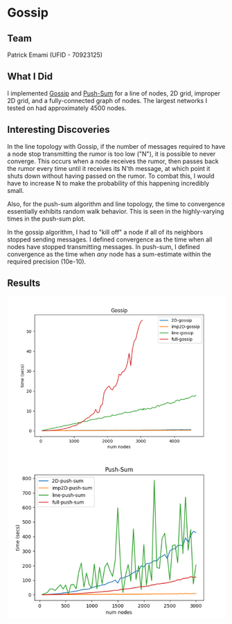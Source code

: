 # Gossip

## Team

Patrick Emami (UFID - 70923125)

## What I Did

I implemented [Gossip](https://en.wikipedia.org/wiki/Gossip_protocol) and [Push-Sum](http://www.inf.fu-berlin.de/lehre/WS11/Wireless/Lectures/lecture13.pdf) for a line of nodes, 2D grid, improper 2D grid, and a fully-connected graph of nodes. 
The largest networks I tested on had approximately 4500 nodes. 

## Interesting Discoveries

In the line topology with Gossip, if the number of messages required to have a node stop transmitting the rumor is too low ("N"), it is possible to never converge. This occurs when a node receives the rumor, then passes back the rumor every time until it receives its N'th message, at which point it shuts down without having passed on the rumor. To combat this, I would have to increase N to make the probability of this happening incredibly small.

Also, for the push-sum algorithm and line topology, the time to convergence essentially exhibits random walk behavior. This is seen in the highly-varying times in the push-sum plot. 

In the gossip algorithm, I had to "kill off" a node if all of its neighbors stopped sending messages. I defined convergence as the time when all nodes have stopped transmitting messages. In push-sum, I defined convergence as the time when *any* node has a sum-estimate within the required precision (10e-10). 

## Results

![Gossip](results/gossip.png)
![Push-Sum](results/push-sum.png)